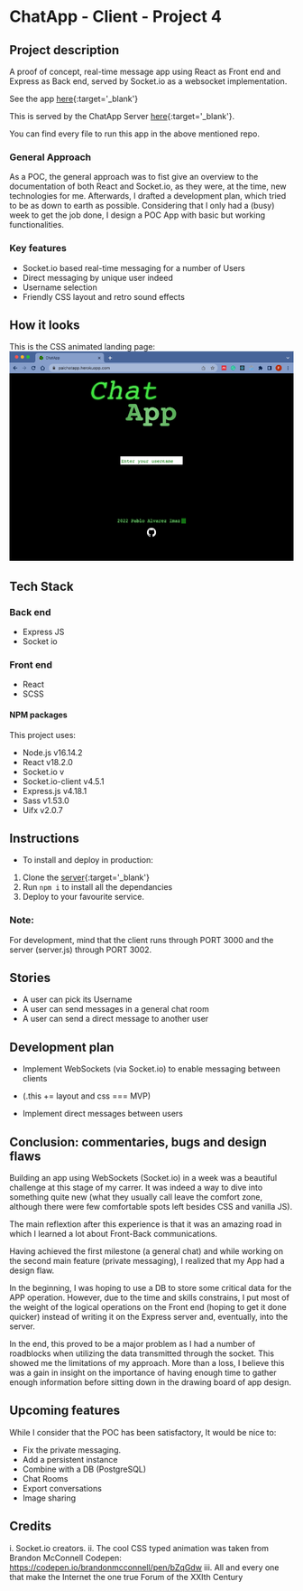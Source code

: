 # ChatApp - Client - Project 4

## Project description

A proof of concept, real-time message app using React as Front end and Express as Back end, served by Socket.io as a websocket implementation.

See the app [here](https://paichatapp.herokuapp.com/){:target='\_blank'}

This is served by the ChatApp Server [here](https://github.com/palvarezimaz/chatapp-server){:target='\_blank'}.

You can find every file to run this app in the above mentioned repo.

### General Approach

As a POC, the general approach was to fist give an overview to the documentation of both React and Socket.io, as they were, at the time, new technologies for me. Afterwards, I drafted a development plan, which tried to be as down to earth as possible. Considering that I only had a (busy) week to get the job done, I design a POC App with basic but working functionalities.

### Key features

- Socket.io based real-time messaging for a number of Users
- Direct messaging by unique user indeed
- Username selection
- Friendly CSS layout and retro sound effects

## How it looks

This is the CSS animated landing page:
![Landing page screenshot](./chatapp_landing_page.png)

## Tech Stack

### Back end

- Express JS
- Socket io

### Front end

- React
- SCSS

#### NPM packages

This project uses:

- Node.js v16.14.2
- React v18.2.0
- Socket.io v
- Socket.io-client v4.5.1
- Express.js v4.18.1
- Sass v1.53.0
- Uifx v2.0.7

## Instructions

- To install and deploy in production:

1. Clone the [server](https://github.com/palvarezimaz/chatapp-server){:target='\_blank'}
2. Run `npm i` to install all the dependancies
3. Deploy to your favourite service.

### Note:

For development, mind that the client runs through PORT 3000 and the server (server.js) through PORT 3002.

## Stories

- A user can pick its Username
- A user can send messages in a general chat room
- A user can send a direct message to another user

## Development plan

- Implement WebSockets (via Socket.io) to enable messaging between clients

- (.this += layout and css === MVP)

- Implement direct messages between users

## Conclusion: commentaries, bugs and design flaws

Building an app using WebSockets (Socket.io) in a week was a beautiful challenge at this stage of my carrer. It was indeed a way to dive into something quite new (what they usually call leave the comfort zone, although there were few comfortable spots left besides CSS and vanilla JS).

The main reflextion after this experience is that it was an amazing road in which I learned a lot about Front-Back communications.

Having achieved the first milestone (a general chat) and while working on the second main feature (private messaging), I realized that my App had a design flaw.

In the beginning, I was hoping to use a DB to store some critical data for the APP operation. However, due to the time and skills constrains, I put most of the weight of the logical operations on the Front end (hoping to get it done quicker) instead of writing it on the Express server and, eventually, into the server.

In the end, this proved to be a major problem as I had a number of roadblocks when utilizing the data transmitted through the socket. This showed me the limitations of my approach. More than a loss, I believe this was a gain in insight on the importance of having enough time to gather enough information before sitting down in the drawing board of app design.

## Upcoming features

While I consider that the POC has been satisfactory, It would be nice to:

- Fix the private messaging.
- Add a persistent instance
- Combine with a DB (PostgreSQL)
- Chat Rooms
- Export conversations
- Image sharing

## Credits

i. Socket.io creators.
ii. The cool CSS typed animation was taken from Brandon McConnell Codepen: https://codepen.io/brandonmcconnell/pen/bZqGdw
iii. All and every one that make the Internet the one true Forum of the XXIth Century
